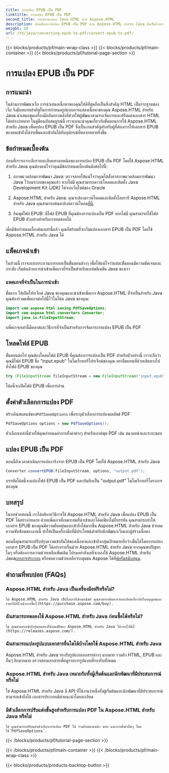 ```yaml
---
title: การแปลง EPUB เป็น PDF
linktitle: การแปลง EPUB เป็น PDF
second_title: การประมวลผล Java HTML ด้วย Aspose.HTML
description: ปลดล็อกการแปลง EPUB เป็น PDF ด้วย Aspose.HTML สำหรับ Java ซึ่งเป็นไลบรารี Java ที่ทรงพลัง สร้างเนื้อหาที่เข้าถึงได้อย่างง่ายดาย
weight: 10
url: /th/java/converting-epub-to-pdf/convert-epub-to-pdf/
---
```


{{< blocks/products/pf/main-wrap-class >}}
{{< blocks/products/pf/main-container >}}
{{< blocks/products/pf/tutorial-page-section >}}

# การแปลง EPUB เป็น PDF

## การแนะนำ

ในด้านการพัฒนาเว็บ การนำเสนอเนื้อหาของคุณให้ดีที่สุดถือเป็นสิ่งสำคัญ HTML เป็นรากฐานของเว็บ จึงมีบทบาทสำคัญในการกำหนดรูปแบบการแสดงเนื้อหาของคุณ Aspose.HTML สำหรับ Java นำเสนอชุดเครื่องมืออันทรงพลังที่ช่วยให้ผู้พัฒนาสามารถจัดการและปรับแต่งเอกสาร HTML ได้อย่างง่ายดาย ในคู่มือฉบับสมบูรณ์นี้ เราจะแนะนำคุณเกี่ยวกับขั้นตอนการใช้ Aspose.HTML สำหรับ Java เพื่อแปลง EPUB เป็น PDF ซึ่งเป็นงานสำคัญสำหรับผู้ที่ต้องการให้เอกสาร EPUB ของตนเข้าถึงได้ง่ายขึ้นและเข้ากันได้กับอุปกรณ์ที่หลากหลายยิ่งขึ้น

## ข้อกำหนดเบื้องต้น

ก่อนที่เราจะเจาะลึกรายละเอียดทางเทคนิคของการแปลง EPUB เป็น PDF โดยใช้ Aspose.HTML สำหรับ Java คุณต้องแน่ใจว่าคุณมีข้อกำหนดเบื้องต้นดังต่อไปนี้:

1. สภาพแวดล้อมการพัฒนา Java: ตรวจสอบให้แน่ใจว่าคุณได้ตั้งค่าสภาพแวดล้อมการพัฒนา Java ไว้บนระบบของคุณแล้ว หากไม่มี คุณสามารถดาวน์โหลดและติดตั้ง Java Development Kit (JDK) ได้จากเว็บไซต์ของ Oracle

2. Aspose.HTML สำหรับ Java: คุณจะต้องดาวน์โหลดและติดตั้งไลบรารี Aspose.HTML สำหรับ Java คุณสามารถค้นหาลิงก์ดาวน์โหลด[ที่นี่](https://releases.aspose.com/html/java/).

3. อินพุตไฟล์ EPUB: มีไฟล์ EPUB ที่คุณต้องการแปลงเป็น PDF หากไม่มี คุณสามารถใช้ไฟล์ EPUB ตัวอย่างสำหรับการทดสอบได้

เมื่อมีข้อกำหนดเบื้องต้นเหล่านี้แล้ว คุณก็พร้อมที่จะเริ่มแปลงเอกสาร EPUB เป็น PDF โดยใช้ Aspose.HTML สำหรับ Java ได้

## แพ็คเกจนำเข้า

ในส่วนนี้ เราจะแบ่งกระบวนการออกเป็นขั้นตอนต่างๆ เพื่อให้แน่ใจว่าแต่ละขั้นตอนมีความชัดเจนและกระชับ เริ่มต้นด้วยการนำเข้าแพ็คเกจที่จำเป็นสำหรับแอปพลิเคชัน Java ของเรา

### แพคเกจที่จำเป็นในการนำเข้า

ขั้นแรก ให้เปิดโปรเจ็กต์ Java ของคุณและนำเข้าแพ็คเกจ Aspose.HTML ที่จำเป็นสำหรับ Java คุณต้องรวมแพ็คเกจต่อไปนี้ไว้ในโค้ด Java ของคุณ:

```java
import com.aspose.html.saving.PdfSaveOptions;
import com.aspose.html.converters.Converter;
import java.io.FileInputStream;
```

แพ็คเกจเหล่านี้มีคลาสและวิธีการที่จำเป็นสำหรับการจัดการการแปลง EPUB เป็น PDF

## โหลดไฟล์ EPUB

ขั้นตอนต่อไป คุณต้องโหลดไฟล์ EPUB ที่คุณต้องการแปลงเป็น PDF สำหรับตัวอย่างนี้ เราจะถือว่าคุณมีไฟล์ EPUB ชื่อ "input.epub" ในไดเร็กทอรีโปรเจ็กต์ของคุณ อย่าลืมแทนที่ด้วยเส้นทางไปยังไฟล์ EPUB ของคุณ

```java
try (FileInputStream fileInputStream = new FileInputStream("input.epub")) {
```

โค้ดนี้จะเปิดไฟล์ EPUB เพื่อการอ่าน

## ตั้งค่าตัวเลือกการแปลง PDF

 สร้างอินสแตนซ์ของ`PdfSaveOptions` เพื่อระบุตัวเลือกการแปลงผลลัพธ์ PDF

```java
PdfSaveOptions options = new PdfSaveOptions();
```

ตัวเลือกเหล่านี้ช่วยให้คุณกำหนดค่าการตั้งค่าต่างๆ สำหรับเอาท์พุต PDF เช่น ขนาดหน้าและระยะขอบ

## แปลง EPUB เป็น PDF

ตอนนี้ถึงเวลาดำเนินการแปลงจริงจาก EPUB เป็น PDF โดยใช้ Aspose.HTML สำหรับ Java

```java
Converter.convertEPUB(fileInputStream, options, "output.pdf");
```

บรรทัดโค้ดนี้จะแปลงไฟล์ EPUB เป็น PDF และบันทึกเป็น "output.pdf" ในไดเร็กทอรีโครงการของคุณ

## บทสรุป

ในบทช่วยสอนนี้ เราได้อธิบายวิธีการใช้ Aspose.HTML สำหรับ Java เพื่อแปลง EPUB เป็น PDF ได้อย่างง่ายดาย ด้วยแพ็คเกจที่เหมาะสมที่นำเข้าและโค้ดเพียงไม่กี่บรรทัด คุณสามารถทำให้เอกสาร EPUB ของคุณมีความยืดหยุ่นและเข้าถึงได้มากขึ้น Aspose.HTML สำหรับ Java ช่วยลดความซับซ้อนของงานนี้ ทำให้เป็นเครื่องมือที่มีประโยชน์สำหรับนักพัฒนาเว็บและผู้สร้างเนื้อหา

 ตอนนี้คุณสามารถปรับปรุงความเข้ากันได้ของเนื้อหาและเข้าถึงกลุ่มเป้าหมายที่กว้างขึ้นได้โดยการแปลงเอกสาร EPUB เป็น PDF ได้อย่างราบรื่นด้วย Aspose.HTML สำหรับ Java หากคุณพบปัญหาใดๆ หรือต้องการความช่วยเหลือเพิ่มเติม โปรดอย่าลังเลที่จะลองใช้ Aspose.HTML สำหรับ Java[เอกสารประกอบ](https://reference.aspose.com/html/java/) หรือขอความช่วยเหลือจากชุมชน Aspose ได้ที่[ฟอรั่มสนับสนุน](https://forum.aspose.com/).

## คำถามที่พบบ่อย (FAQs)

### Aspose.HTML สำหรับ Java เป็นเครื่องมือฟรีหรือไม่?
    ไม่ Aspose.HTML สำหรับ Java เป็นไลบรารีเชิงพาณิชย์ คุณสามารถค้นหารายละเอียดเกี่ยวกับใบอนุญาตและราคาได้ที่[หน้าการซื้อ](https://purchase.aspose.com/buy).

### ฉันสามารถทดลองใช้ Aspose.HTML สำหรับ Java ก่อนซื้อได้หรือไม่?
    ใช่ คุณสามารถเข้าถึงรุ่นทดลองใช้งานฟรีของ Aspose.HTML สำหรับ Java ได้จาก[ที่นี่](https://releases.aspose.com/).

### ฉันสามารถแปลงรูปแบบเอกสารอื่นใดได้บ้างโดยใช้ Aspose.HTML สำหรับ Java
   Aspose.HTML สำหรับ Java รองรับรูปแบบเอกสารต่างๆ มากมาย รวมถึง HTML, EPUB และอื่นๆ อีกมากมาย ตรวจสอบเอกสารเพื่อดูรายการรูปแบบที่รองรับทั้งหมด

### Aspose.HTML สำหรับ Java เหมาะกับทั้งผู้เริ่มต้นและนักพัฒนาที่มีประสบการณ์หรือไม่
   ใช่ Aspose.HTML สำหรับ Java มี API ที่ใช้งานง่ายซึ่งทั้งผู้เริ่มต้นและนักพัฒนาที่มีประสบการณ์สามารถเข้าถึงได้ เอกสารประกอบมีคำแนะนำโดยละเอียด

### มีตัวเลือกการปรับแต่งขั้นสูงสำหรับการแปลง PDF ใน Aspose.HTML สำหรับ Java หรือไม่
    ใช่ คุณสามารถปรับแต่งตัวเลือกการแปลง PDF ได้ รวมถึงขนาดหน้า ขอบ และการตั้งค่าอื่นๆ โดยใช้`PdfSaveOptions`.
{{< /blocks/products/pf/tutorial-page-section >}}

{{< /blocks/products/pf/main-container >}}
{{< /blocks/products/pf/main-wrap-class >}}

{{< blocks/products/products-backtop-button >}}
